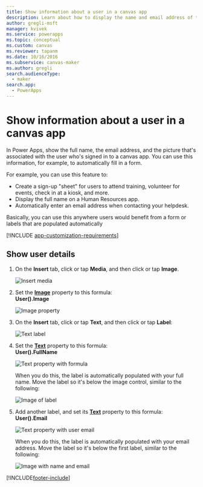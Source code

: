 ```yaml
---
title: Show information about a user in a canvas app
description: Learn about how to display the name and email address of the signed-in user in a canvas app.
author: gregli-msft
manager: kvivek
ms.service: powerapps
ms.topic: conceptual
ms.custom: canvas
ms.reviewer: tapanm
ms.date: 10/16/2016
ms.subservice: canvas-maker
ms.author: gregli
search.audienceType: 
  - maker
search.app: 
  - PowerApps
---
```

# Show information about a user in a canvas app

In Power Apps, show the full name, the email address, and the picture that's associated with the user who's signed in to a canvas app. You can use this information, for example, to automatically fill in a form.

For example, you can use this feature to:

* Create a sign-up "sheet" for users to attend training, volunteer for events, check in at a kiosk, and more.
* Display the full name on a Human Resources app.
* Automatically enter an email address when contacting your helpdesk.

Basically, you can use this anywhere users would benefit from a form or labels that are populated automatically

[!INCLUDE [app-customization-requirements](../../includes/app-customization-requirements.md)]

## Show user details

1. On the **Insert** tab, click or tap **Media**, and then click or tap **Image**.
   
   ![Insert media][2]
2. Set the **[Image](controls/properties-visual.md)** property to this formula:
   <br>**User().Image**
   
    ![Image property][3]
3. On the **Insert** tab, click or tap **Text**, and then click or tap **Label**:  
   
    ![Text label][4]
4. Set the **[Text](controls/properties-core.md)** property to this formula:
   <br>**User().FullName**
   
   ![Text property with formula][6]
   
   When you do this, the label is automatically populated with your full name. Move the label so it's below the image control, similar to the following:
   
   ![Image of label][5]
5. Add another label, and set its **[Text](controls/properties-core.md)** property to this formula:
   <br>**User().Email**  
   
    ![Text property with user email][8]
   
    When you do this, the label is automatically populated with your email address. Move the label so it's below the first label, similar to the following:  
   
    ![Image with name and email][7]

[2]: ./media/show-current-user/add-image.png
[3]: ./media/show-current-user/imageproperty.png
[4]: ./media/show-current-user/insertlabel.png
[5]: ./media/show-current-user/label.png
[6]: ./media/show-current-user/textproperty.png
[7]: ./media/show-current-user/secondlabel.png
[8]: ./media/show-current-user/email.png
[9]: ./media/show-current-user/preview.png


[!INCLUDE[footer-include](../../includes/footer-banner.md)]